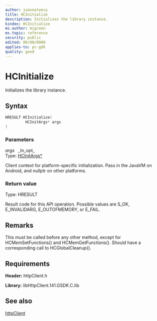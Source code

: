 ```yaml
---
author: joannaleecy
title: HCInitialize
description: Initializes the library instance.
kindex: HCInitialize
ms.author: migreen
ms.topic: reference
security: public
edited: 00/00/0000
applies-to: pc-gdk
quality: good
---
```


# HCInitialize  

Initializes the library instance.  

## Syntax  
  
```cpp
HRESULT HCInitialize(  
         HCInitArgs* args  
)  
```  
  
### Parameters  
  
*args* &nbsp;&nbsp;\_In\_opt\_  
Type: [HCInitArgs*](../structs/hcinitargs.md)  
  
Client context for platform-specific initialization. Pass in the JavaVM on Android, and nullptr on other platforms.  
  
  
### Return value  
Type: HRESULT
  
Result code for this API operation. Possible values are S_OK, E_INVALIDARG, E_OUTOFMEMORY, or E_FAIL.
  
## Remarks  
  
This must be called before any other method, except for HCMemSetFunctions() and HCMemGetFunctions(). Should have a corresponding call to HCGlobalCleanup().
  
## Requirements  
  
**Header:** httpClient.h
  
**Library:** libHttpClient.141.GSDK.C.lib
  
## See also  
[httpClient](../httpclient_members.md)  
  
  